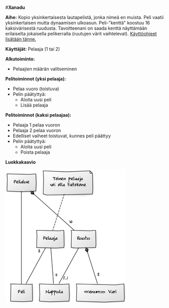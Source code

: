 #**Xanadu**

**Aihe:** Kopio yksinkertaisesta lautapelistä, jonka nimeä en muista. Peli vaatii yksinkertaisen mutta dynaamisen ulkoasun. Peli-"kenttä" koostuu 16 kaksivärisestä ruudusta. Tavoitteenani on saada kenttä näyttämään erilaiselta jokaisella pelikerralla (ruutujen värit vaihtelevat). [Käyttöohjeet lisätään tänne.]()

**Käyttäjät:** Pelaaja (1 tai 2)

**Alkutoiminto:**

- Pelaajien määrän valitseminen

**Pelitoiminnot (yksi pelaaja):**

- Pelaa vuoro (toistuva)
- Pelin päätyttyä:
  - Aloita uusi peli
  - Lisää pelaaja

**Pelitoiminnot (kaksi pelaajaa):**

- Pelaaja 1 pelaa vuoron
- Pelaaja 2 pelaa vuoron
- Edelliset vaiheet toistuvat, kunnes peli päättyy
- Pelin päätyttyä:
  - Aloita uusi peli
  - Poista pelaaja

**Luokkakaavio**

![Xanadu luokkakaavio](xanadu-class-diagram.png)

